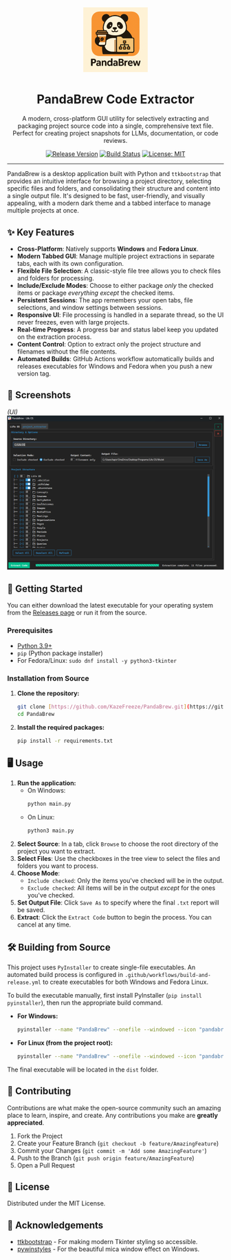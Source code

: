 # <div align="center"><img src="pandabrew.png" alt="PandaBrew Logo" width="150"/></div>

# <h1 align="center">PandaBrew Code Extractor</h1>

<div align="center">

A modern, cross-platform GUI utility for selectively extracting and packaging project source code into a single, comprehensive text file. Perfect for creating project snapshots for LLMs, documentation, or code reviews.

[![Release Version](https://img.shields.io/github/v/release/KazeFreeze/PandaBrew?style=for-the-badge&logo=github)](https://github.com/KazeFreeze/PandaBrew/releases)
[![Build Status](https://img.shields.io/github/actions/workflow/status/KazeFreeze/PandaBrew/build-and-release.yml?style=for-the-badge&logo=githubactions&logoColor=white)](https://github.com/KazeFreeze/PandaBrew/actions/workflows/build-and-release.yml)
[![License: MIT](https://img.shields.io/badge/License-MIT-yellow.svg?style=for-the-badge)](https://opensource.org/licenses/MIT)

</div>

---

PandaBrew is a desktop application built with Python and `ttkbootstrap` that provides an intuitive interface for browsing a project directory, selecting specific files and folders, and consolidating their structure and content into a single output file. It's designed to be fast, user-friendly, and visually appealing, with a modern dark theme and a tabbed interface to manage multiple projects at once.

## ✨ Key Features

- **Cross-Platform**: Natively supports **Windows** and **Fedora Linux**.
- **Modern Tabbed GUI**: Manage multiple project extractions in separate tabs, each with its own configuration.
- **Flexible File Selection**: A classic-style file tree allows you to check files and folders for processing.
- **Include/Exclude Modes**: Choose to either package _only_ the checked items or package _everything except_ the checked items.
- **Persistent Sessions**: The app remembers your open tabs, file selections, and window settings between sessions.
- **Responsive UI**: File processing is handled in a separate thread, so the UI never freezes, even with large projects.
- **Real-time Progress**: A progress bar and status label keep you updated on the extraction process.
- **Content Control**: Option to extract only the project structure and filenames without the file contents.
- **Automated Builds**: GitHub Actions workflow automatically builds and releases executables for Windows and Fedora when you push a new version tag.

## 📸 Screenshots

_(UI)_
![PandaBrew Application Screenshot](demo.png)

## 🚀 Getting Started

You can either download the latest executable for your operating system from the [Releases page](https://github.com/KazeFreeze/PandaBrew/releases) or run it from the source.

### Prerequisites

- [Python 3.9+](https://www.python.org/downloads/)
- `pip` (Python package installer)
- For Fedora/Linux: `sudo dnf install -y python3-tkinter`

### Installation from Source

1.  **Clone the repository:**
    ```sh
    git clone [https://github.com/KazeFreeze/PandaBrew.git](https://github.com/KazeFreeze/PandaBrew.git)
    cd PandaBrew
    ```
2.  **Install the required packages:**
    ```sh
    pip install -r requirements.txt
    ```

## 🖥️ Usage

1.  **Run the application:**
    - On Windows:
      ```sh
      python main.py
      ```
    - On Linux:
      ```sh
      python3 main.py
      ```
2.  **Select Source**: In a tab, click `Browse` to choose the root directory of the project you want to extract.
3.  **Select Files**: Use the checkboxes in the tree view to select the files and folders you want to process.
4.  **Choose Mode**:
    - `Include checked`: Only the items you've checked will be in the output.
    - `Exclude checked`: All items will be in the output _except_ for the ones you've checked.
5.  **Set Output File**: Click `Save As` to specify where the final `.txt` report will be saved.
6.  **Extract**: Click the `Extract Code` button to begin the process. You can cancel at any time.

## 🛠️ Building from Source

This project uses `PyInstaller` to create single-file executables. An automated build process is configured in `.github/workflows/build-and-release.yml` to create executables for both Windows and Fedora Linux.

To build the executable manually, first install PyInstaller (`pip install pyinstaller`), then run the appropriate build command.

- **For Windows:**
  ```sh
  pyinstaller --name "PandaBrew" --onefile --windowed --icon "pandabrew.ico" main.py
  ```
- **For Linux (from the project root):**
  ```sh
  pyinstaller --name "PandaBrew" --onefile --windowed --icon "pandabrew.ico" --hidden-import=PIL._tkinter_finder main.py
  ```

The final executable will be located in the `dist` folder.

## 🤝 Contributing

Contributions are what make the open-source community such an amazing place to learn, inspire, and create. Any contributions you make are **greatly appreciated**.

1.  Fork the Project
2.  Create your Feature Branch (`git checkout -b feature/AmazingFeature`)
3.  Commit your Changes (`git commit -m 'Add some AmazingFeature'`)
4.  Push to the Branch (`git push origin feature/AmazingFeature`)
5.  Open a Pull Request

## 📄 License

Distributed under the MIT License.

## 🙏 Acknowledgements

- [ttkbootstrap](https://github.com/israel-dryer/ttkbootstrap) - For making modern Tkinter styling so accessible.
- [pywinstyles](https://github.com/CvlKul/pywinstyles) - For the beautiful mica window effect on Windows.


